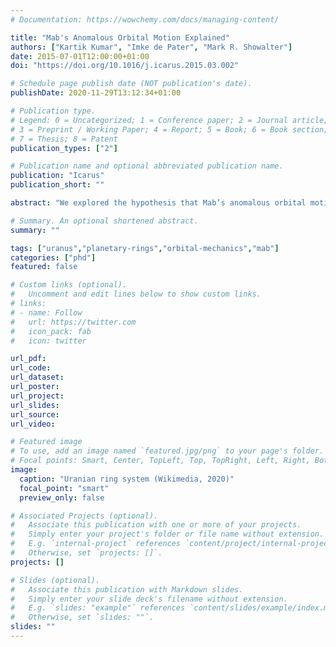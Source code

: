 ```yaml
---
# Documentation: https://wowchemy.com/docs/managing-content/

title: "Mab's Anomalous Orbital Motion Explained"
authors: ["Kartik Kumar", "Imke de Pater", "Mark R. Showalter"]
date: 2015-07-01T12:00:00+01:00
doi: "https://doi.org/10.1016/j.icarus.2015.03.002"

# Schedule page publish date (NOT publication's date).
publishDate: 2020-11-29T13:12:34+01:00

# Publication type.
# Legend: 0 = Uncategorized; 1 = Conference paper; 2 = Journal article;
# 3 = Preprint / Working Paper; 4 = Report; 5 = Book; 6 = Book section;
# 7 = Thesis; 8 = Patent
publication_types: ["2"]

# Publication name and optional abbreviated publication name.
publication: "Icarus"
publication_short: ""

abstract: "We explored the hypothesis that Mab’s anomalous orbital motion, as deduced from Hubble Space Telescope (HST) data (Showalter, M.R., Lissauer, J.J. [2006]. Science (New York, NY) 311, 973–977), is the result of gravitational interactions with a putative suite of large bodies in the $\\mu$-ring. We conducted simulations to compute the gravitational effect of Mab (a recently discovered Uranian moon) on a cloud of test particles. Subsequently, by employing the data extracted from the test particle simulations, we executed random walk simulations to compute the back-reaction of nearby perturbers on Mab. By generating simulated observation metrics, we compared our results to the data retrieved from the HST. Our results indicate that the longitude residual change noted in the HST data ($\\Delta\\delta_{r,Mab}=1$ deg) is well matched by our simulations. The eccentricity variations ($\\Delta e_{Mab}=10^{-3}$) are however typically two orders of magnitude too small. We present a variety of reasons that could account for this discrepancy. The nominal scenario that we investigated assumes a perturber ring mass of 1 (Mab’s mass) and a perturber ring number density of 10 perturbers per 3 (Mab's Hill radius). This effectively translates to a few tens of perturbers with radii of approximately 2–3 km, depending on the albedo assumed. The results obtained also include an interesting litmus test: variations of Mab's inclination on the order of the eccentricity changes should be observable. Our work provides clues for further investigation into the tantalizing prospect that the Mab/$\\mu$-ring system is undergoing re-accretion after a recent catastrophic disruption."

# Summary. An optional shortened abstract.
summary: ""

tags: ["uranus","planetary-rings","orbital-mechanics","mab"]
categories: ["phd"]
featured: false

# Custom links (optional).
#   Uncomment and edit lines below to show custom links.
# links:
# - name: Follow
#   url: https://twitter.com
#   icon_pack: fab
#   icon: twitter

url_pdf:
url_code:
url_dataset:
url_poster:
url_project:
url_slides:
url_source:
url_video:

# Featured image
# To use, add an image named `featured.jpg/png` to your page's folder.
# Focal points: Smart, Center, TopLeft, Top, TopRight, Left, Right, BottomLeft, Bottom, BottomRight.
image:
  caption: "Uranian ring system (Wikimedia, 2020)"
  focal_point: "smart"
  preview_only: false

# Associated Projects (optional).
#   Associate this publication with one or more of your projects.
#   Simply enter your project's folder or file name without extension.
#   E.g. `internal-project` references `content/project/internal-project/index.md`.
#   Otherwise, set `projects: []`.
projects: []

# Slides (optional).
#   Associate this publication with Markdown slides.
#   Simply enter your slide deck's filename without extension.
#   E.g. `slides: "example"` references `content/slides/example/index.md`.
#   Otherwise, set `slides: ""`.
slides: ""
---
```


